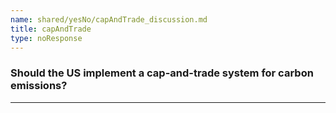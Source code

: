 ```yaml
---
name: shared/yesNo/capAndTrade_discussion.md
title: capAndTrade
type: noResponse
---
```


### Should the US implement a cap-and-trade system for carbon emissions?

---

